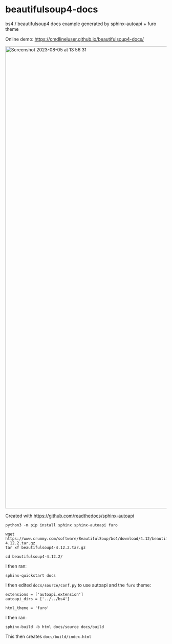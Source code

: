 # beautifulsoup4-docs
bs4 / beautifulsoup4 docs example generated by sphinx-autoapi + furo theme

Online demo: https://cmdlineluser.github.io/beautifulsoup4-docs/

<img width="1440" alt="Screenshot 2023-08-05 at 13 56 31" src="https://github.com/cmdlineluser/beautifulsoup4-docs/assets/99486669/26ff0f77-d221-40d0-962a-b5f2a8b85d85">

Created with https://github.com/readthedocs/sphinx-autoapi

    python3 -m pip install sphinx sphinx-autoapi furo

    wget https://www.crummy.com/software/BeautifulSoup/bs4/download/4.12/beautifulsoup4-4.12.2.tar.gz
    tar xf beautifulsoup4-4.12.2.tar.gz

    cd beautifulsoup4-4.12.2/

I then ran:

    sphinx-quickstart docs

I then edited `docs/source/conf.py` to use autoapi and the `furo` theme:

    extensions = ['autoapi.extension']
    autoapi_dirs = ['../../bs4']

    html_theme = 'furo'


I then ran:

    sphinx-build -b html docs/source docs/build

This then creates `docs/build/index.html`
